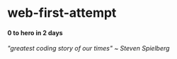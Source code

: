 # web-first-attempt

#### 0 to hero in 2 days

*"greatest coding story of our times" ~ Steven Spielberg*
